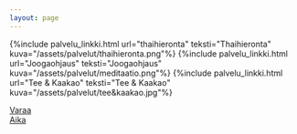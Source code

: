 ```yaml
---
layout: page
--- 
```


{%include palvelu_linkki.html url="thaihieronta" teksti="Thaihieronta" kuva="/assets/palvelut/thaihieronta.png"%}
{%include palvelu_linkki.html url="Joogaohjaus" teksti="Joogaohjaus" kuva="/assets/palvelut/meditaatio.png"%}
{%include palvelu_linkki.html url="Tee & Kaakao" teksti="Tee & Kaakao" kuva="/assets/palvelut/tee&kaakao.jpg"%}
<div>
	<a href="ajanvaraus" class="varausnappi">
		Varaa
		<br>
		Aika
	</a>
</div>